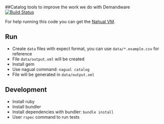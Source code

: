 ##Catalog tools to improve the work we do with Demandware [![Build Status](https://travis-ci.org/sawyer-effect/nagual.svg?branch=master)](https://travis-ci.org/sawyer-effect/nagual)

For help running this code you can get the [Nahual VM](https://github.com/sawyer-effect/nagual-vm).

## Run

* Create `data` files with expect format, you can use `data/*.example.csv` for reference
* File `data/output.xml` will be created
* Install gem
* Use nagual command: `nagual catalog`
* File will be generated in `data/output.xml`

## Development

* Install ruby
* Install bundler
* Install dependencies with bundler: `bundle install`
* User `rspec` command to run tests

